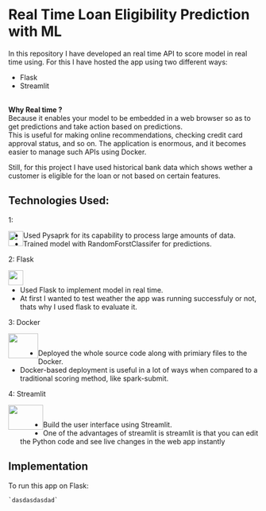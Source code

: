 # Real Time Loan Eligibility Prediction with ML 


In this repository I have developed an real time API to score model in real time using. For this I have hosted the app using two different ways: 
<br/>
- Flask
- Streamlit
   

<br/>
<b>Why Real time ?</b> <br/>
Because it enables your model
to be embedded in a web browser so as to get predictions and take action based on
predictions.<br/>
This is useful for making online recommendations, checking credit card approval status, and so on. The application is enormous, and it becomes easier to manage such APIs using Docker.

Still, for this project  I have used historical bank data which shows wether a customer is eligible for the loan or not based on certain features.


## Technologies Used:



1: <div style="float: left;"><img src="https://upload.wikimedia.org/wikipedia/commons/thumb/f/f3/Apache_Spark_logo.svg/1280px-Apache_Spark_logo.svg.png" width="" height="30
"/></div> 
- Used Pysaprk for its capability to process large amounts of data. 
- Trained model with RandomForstClassifer for predictions.

  
2: Flask <div style="float: left;"><img src="https://static.javatpoint.com/tutorial/flask/images/flask-tutorial.png" width="" height="30
"/></div> <br/>
- Used Flask to implement model in real time.
- At first I wanted to test weather the app was running successfuly or not, thats why I used flask to evaluate it.

3: Docker <div style="float: left;"><img src="https://blog.knoldus.com/wp-content/uploads/2017/12/docker_facebook_share.png" width="60" height="50
"/></div> <br/>
- Deployed the whole source code along with primiary files to the Docker. <br/>
- Docker-based deployment is useful
in a lot of ways when compared to a traditional scoring method, like spark-submit.


4: Streamlit <div style="float: left;"><img src="https://assets.website-files.com/5dc3b47ddc6c0c2a1af74ad0/5e181830b827fae3a2541766_RGB_Logo_Vertical_Color_Dark_Bg.png" width="70" height="50
"/></div> <br/>
- Build the user interface using Streamlit.
- One of the advantages of streamlit is streamlit is that you can edit the Python code and see live changes in the web app
instantly

## Implementation


To run this app on Flask:<br/>

    `dasdasdasdad`
